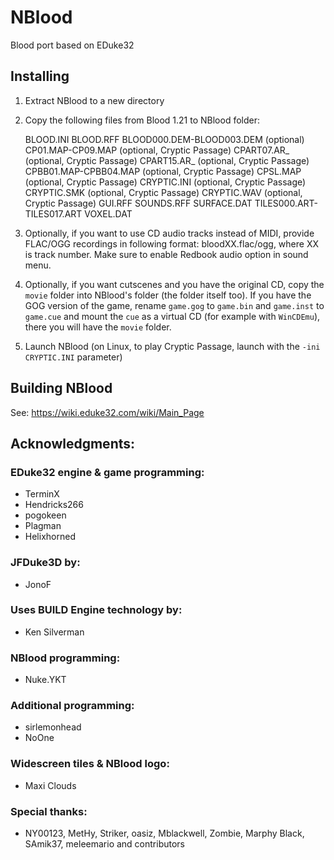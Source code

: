 # NBlood
Blood port based on EDuke32

## Installing
1. Extract NBlood to a new directory
2. Copy the following files from Blood 1.21 to NBlood folder:

   BLOOD.INI
   BLOOD.RFF
   BLOOD000.DEM-BLOOD003.DEM (optional)
   CP01.MAP-CP09.MAP (optional, Cryptic Passage)
   CPART07.AR_ (optional, Cryptic Passage)
   CPART15.AR_ (optional, Cryptic Passage)
   CPBB01.MAP-CPBB04.MAP (optional, Cryptic Passage)
   CPSL.MAP (optional, Cryptic Passage)
   CRYPTIC.INI (optional, Cryptic Passage)
   CRYPTIC.SMK (optional, Cryptic Passage)
   CRYPTIC.WAV (optional, Cryptic Passage)
   GUI.RFF
   SOUNDS.RFF
   SURFACE.DAT
   TILES000.ART-TILES017.ART
   VOXEL.DAT

3. Optionally, if you want to use CD audio tracks instead of MIDI, provide FLAC/OGG recordings in following format: bloodXX.flac/ogg, where XX is track number. Make sure to enable Redbook audio option in sound menu.
4. Optionally, if you want cutscenes and you have the original CD, copy the `movie` folder into NBlood's folder (the folder itself too). If you have the GOG version of the game, rename `game.gog` to `game.bin` and `game.inst` to `game.cue` and mount the `cue` as a virtual CD (for example with `WinCDEmu`), there you will have the `movie` folder.
5. Launch NBlood (on Linux, to play Cryptic Passage, launch with the `-ini CRYPTIC.INI` parameter)

## Building NBlood
See: https://wiki.eduke32.com/wiki/Main_Page

## Acknowledgments:
### EDuke32 engine & game programming:
  * TerminX
  * Hendricks266
  * pogokeen
  * Plagman
  * Helixhorned
  
### JFDuke3D by:
  * JonoF
  
### Uses BUILD Engine technology by:
  * Ken Silverman
  
### NBlood programming:
  * Nuke.YKT
  
### Additional programming:
  * sirlemonhead
  * NoOne
  
### Widescreen tiles & NBlood logo:
  * Maxi Clouds
  
### Special thanks:
  * NY00123, MetHy, Striker, oasiz, Mblackwell, Zombie, Marphy Black, SAmik37, meleemario and contributors
